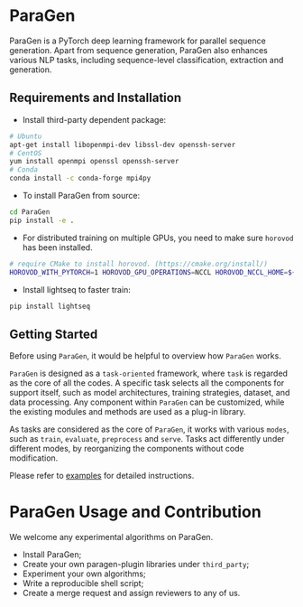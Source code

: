 # ParaGen 
  
ParaGen is a PyTorch deep learning framework for parallel sequence generation.
Apart from sequence generation, ParaGen also enhances various NLP tasks, including 
sequence-level classification, extraction and generation.
                     
## Requirements and Installation  

* Install third-party dependent package:
```bash
# Ubuntu
apt-get install libopenmpi-dev libssl-dev openssh-server
# CentOS
yum install openmpi openssl openssh-server
# Conda
conda install -c conda-forge mpi4py
```
* To install ParaGen from source:
```bash  
cd ParaGen
pip install -e .
``` 
* For distributed training on multiple GPUs, you need to make sure `horovod` has been installed.
``` bash
# require CMake to install horovod. (https://cmake.org/install/)
HOROVOD_WITH_PYTORCH=1 HOROVOD_GPU_OPERATIONS=NCCL HOROVOD_NCCL_HOME=${NCCL_ROOT_DIR} pip install horovod
```
* Install lightseq to faster train:
``` bash
pip install lightseq
```

## Getting Started

Before using `ParaGen`, it would be helpful to overview how `ParaGen` works.

`ParaGen` is designed as a `task-oriented` framework, where `task` is regarded as the core of all the codes.
A specific task selects all the components for support itself, such as model architectures, training strategies, dataset, and data processing.
Any component within `ParaGen` can be customized, while the existing modules and methods are used as a plug-in library.

As tasks are considered as the core of `ParaGen`, it works with various `modes`, such as `train`, `evaluate`, `preprocess` and `serve`.
Tasks act differently under different modes, by reorganizing the components without code modification.

Please refer to [examples](examples) for detailed instructions. 

# ParaGen Usage and Contribution

We welcome any experimental algorithms on ParaGen.

- Install ParaGen;
- Create your own paragen-plugin libraries under `third_party`;
- Experiment your own algorithms;
- Write a reproducible shell script;
- Create a merge request and assign reviewers to any of us.

